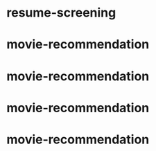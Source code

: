# resume-screening
# movie-recommendation
# movie-recommendation
# movie-recommendation
# movie-recommendation
